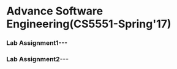 # Advance Software Engineering(CS5551-Spring'17)

### Lab Assignment1---        
### Lab Assignment2---       
